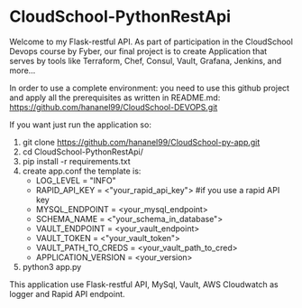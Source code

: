 # CloudSchool-PythonRestApi

Welcome to my Flask-restful API.
As part of participation in the CloudSchool Devops course by Fyber, our final project is to create Application that serves by tools like Terraform, Chef, Consul, Vault, Grafana, Jenkins, and more…

In order to use a complete environment:
you need to use this github project and apply all the prerequisites as written in README.md:
https://github.com/hananel99/CloudSchool-DEVOPS.git

If you want just run the application so:
1. git clone https://github.com/hananel99/CloudSchool-py-app.git 
2. cd CloudSchool-PythonRestApi/
3. pip install -r requirements.txt
4. create app.conf the template is:
   * LOG_LEVEL = "INFO"
    * RAPID_API_KEY = <"your_rapid_api_key"> #if you use a rapid API key
    * MYSQL_ENDPOINT = <your_mysql_endpoint>
    * SCHEMA_NAME = <"your_schema_in_database">
    * VAULT_ENDPOINT = <your_vault_endpoint>
    * VAULT_TOKEN = <"your_vault_token">
    * VAULT_PATH_TO_CREDS = <your_vault_path_to_cred>
    * APPLICATION_VERSION = <your_version>
5. python3 app.py

This application use Flask-restful API, MySql, Vault, AWS Cloudwatch as logger and Rapid API endpoint.




